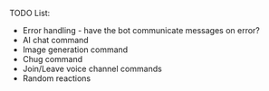 ﻿TODO List:

- Error handling - have the bot communicate messages on error?
- AI chat command
- Image generation command
- Chug command
- Join/Leave voice channel commands
- Random reactions